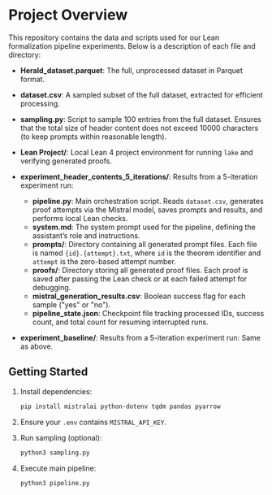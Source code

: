 # Project Overview

This repository contains the data and scripts used for our Lean formalization pipeline experiments. Below is a description of each file and directory:

* **Herald\_dataset.parquet**: The full, unprocessed dataset in Parquet format.

* **dataset.csv**: A sampled subset of the full dataset, extracted for efficient processing.

* **sampling.py**: Script to sample 100 entries from the full dataset. Ensures that the total size of header content does not exceed 10000 characters (to keep prompts within reasonable length).

* **Lean Project/**: Local Lean 4 project environment for running `lake` and verifying generated proofs.

* **experiment\_header\_contents\_5\_iterations/**: Results from a 5-iteration experiment run:

   * **pipeline.py**: Main orchestration script. Reads `dataset.csv`, generates proof attempts via the Mistral model, saves prompts and results, and performs local Lean checks.
   * **system.md**: The system prompt used for the pipeline, defining the assistant’s role and instructions.
   * **prompts/**: Directory containing all generated prompt files. Each file is named `{id}.{attempt}.txt`, where `id` is the theorem identifier and `attempt` is the zero-based attempt number.
   * **proofs/**: Directory storing all generated proof files. Each proof is saved after passing the Lean check or at each failed attempt for debugging.
   * **mistral\_generation\_results.csv**: Boolean success flag for each sample ("yes" or "no").
   * **pipeline\_state.json**: Checkpoint file tracking processed IDs, success count, and total count for resuming interrupted runs.

* **experiment\_baseline/**: Results from a 5-iteration experiment run:
   Same as above.


## Getting Started

1. Install dependencies:

   ```bash
   pip install mistralai python-dotenv tqdm pandas pyarrow
   ```
2. Ensure your `.env` contains `MISTRAL_API_KEY`.
3. Run sampling (optional):

   ```bash
   python3 sampling.py
   ```
4. Execute main pipeline:

   ```bash
   python3 pipeline.py
   ```
